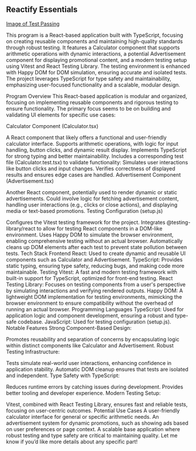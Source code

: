 ##  Reactify Essentials

[Image of Test Passing](./tDD.png)

This program is a React-based application built with TypeScript, focusing on creating reusable components and maintaining high-quality standards through robust testing. It features a Calculator component that supports arithmetic operations with dynamic interactions, a potential Advertisement component for displaying promotional content, and a modern testing setup using Vitest and React Testing Library. The testing environment is enhanced with Happy DOM for DOM simulation, ensuring accurate and isolated tests. The project leverages TypeScript for type safety and maintainability, emphasizing user-focused functionality and a scalable, modular design.


Program Overview
This React-based application is modular and organized, focusing on implementing reusable components and rigorous testing to ensure functionality. The primary focus seems to be on building and validating UI elements for specific use cases:

Calculator Component (Calculator.tsx)

A React component that likely offers a functional and user-friendly calculator interface.
Supports arithmetic operations, with logic for input handling, button clicks, and dynamic result display.
Implements TypeScript for strong typing and better maintainability.
Includes a corresponding test file (Calculator.test.tsx) to validate functionality:
Simulates user interactions like button clicks and input changes.
Verifies correctness of displayed results and ensures edge cases are handled.
Advertisement Component (Advertisement.tsx)

Another React component, potentially used to render dynamic or static advertisements.
Could involve logic for fetching advertisement content, handling user interactions (e.g., clicks or close actions), and displaying media or text-based promotions.
Testing Configuration (setup.js)

Configures the Vitest testing framework for the project.
Integrates @testing-library/react to allow for testing React components in a DOM-like environment.
Uses Happy DOM to simulate the browser environment, enabling comprehensive testing without an actual browser.
Automatically cleans up DOM elements after each test to prevent state pollution between tests.
Tech Stack
Frontend
React: Used to create dynamic and reusable UI components such as Calculator and Advertisement.
TypeScript: Provides static typing, ensuring type safety, reducing bugs, and making code more maintainable.
Testing
Vitest: A fast and modern testing framework with built-in support for TypeScript, optimized for front-end testing.
React Testing Library: Focuses on testing components from a user's perspective by simulating interactions and verifying rendered outputs.
Happy DOM: A lightweight DOM implementation for testing environments, mimicking the browser environment to ensure compatibility without the overhead of running an actual browser.
Programming Languages
TypeScript: Used for application logic and component development, ensuring a robust and type-safe codebase.
JavaScript: Used for testing configuration (setup.js).
Notable Features
Strong Component-Based Design:

Promotes reusability and separation of concerns by encapsulating logic within distinct components like Calculator and Advertisement.
Robust Testing Infrastructure:

Tests simulate real-world user interactions, enhancing confidence in application stability.
Automatic DOM cleanup ensures that tests are isolated and independent.
Type Safety with TypeScript:

Reduces runtime errors by catching issues during development.
Provides better tooling and developer experience.
Modern Testing Setup:

Vitest, combined with React Testing Library, ensures fast and reliable tests, focusing on user-centric outcomes.
Potential Use Cases
A user-friendly calculator interface for general or specific arithmetic needs.
An advertisement system for dynamic promotions, such as showing ads based on user preferences or page context.
A scalable base application where robust testing and type safety are critical to maintaining quality.
Let me know if you’d like more details about any specific part!